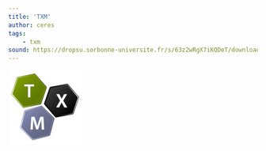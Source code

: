 ```yaml
---
title: 'TXM'
author: ceres
tags: 
    - txm
sound: https://dropsu.sorbonne-universite.fr/s/63z2wRgX7iKQDeT/download/Podcast_7_TXM_Gael_Lejeune.mp3
---
```


![](txm.png)
